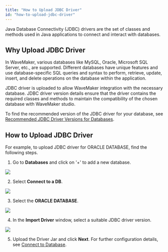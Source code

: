 ```yaml
---
title: "How to Upload JDBC Driver"
id: "how-to-upload-jdbc-driver"
---
```


Java Database Connectivity (JDBC) drivers are the set of classes and methods used in Java applications to connect and interact with databases.

## Why Upload JDBC Driver

In WaveMaker, various databases like MySQL, Oracle, Microsoft SQL Server, etc., are supported. Different databases have unique features and use database-specific SQL queries and syntax to perform, retrieve, update, insert, and delete operations on the database within the application.

JDBC driver is uploaded to allow WaveMaker integration with the necessary database. JDBC driver version details ensure that the driver contains the required classes and methods to maintain the compatibility of the chosen database with WaveMaker studio.

To find the recommended version of the JDBC driver for your database, see [Recommended JDBC Driver Versions for Databases](https://docs.wavemaker.com/learn/app-development/services/database-services/download-jdbc-driver-jar/).

## How to Upload JDBC Driver

For example, to upload JDBC driver for ORACLE DATABASE, find the following steps.

1. Go to **Databases** and click on '+' to add a new database.

[![](/learn/assets/jdbc-database.png)](/learn/assets/jdbc-database.png)

2. Select **Connect to a DB**.

[![](/learn/assets/jdbc-connect-database.png)](/learn/assets/jdbc-connect-database.png)

3. Select the **ORACLE DATABASE**.

[![](/learn/assets/jdbc-oracle-database.png)](/learn/assets/jdbc-oracle-database.png)

4. In the **Import Driver** window, select a suitable JDBC driver version.

[![](/learn/assets/jdbc-import-driver.png)](/learn/assets/jdbc-import-driver.png)

5. Upload the Driver Jar and click **Next**. For further configuration details, see [Connect to Database](https://docs.wavemaker.com/learn/jump-start/jump-start-db-essentials/#connect-to-database).

